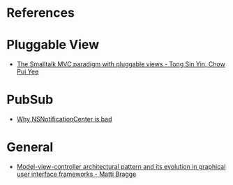 # References

# Pluggable View

- [The Smalltalk MVC paradigm with pluggable views - Tong Sin Yin, Chow Pui Yee](http://citeseerx.ist.psu.edu/viewdoc/download?doi=10.1.1.37.743&rep=rep1&type=pdf)

# PubSub
- [Why NSNotificationCenter is bad](https://objcsharp.wordpress.com/2013/08/28/why-nsnotificationcenter-is-bad/)

# General

- [Model-view-controller architectural pattern and its evolution in graphical user interface frameworks - Matti Bragge](http://www.doria.fi/xmlui/bitstream/handle/10024/92156/Model-View-Controller%20architectural%20pattern%20and%20its%20evolution%20in%20graphical%20user%20interface%20frameworks.pdf?sequence=2)


